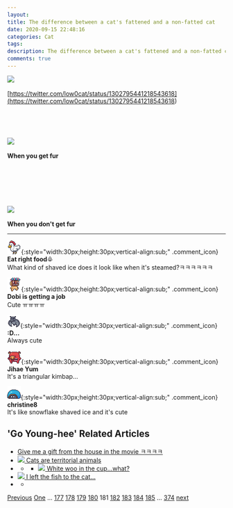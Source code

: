 ```yaml
---
layout: 
title: The difference between a cat's fattened and a non-fatted cat
date: 2020-09-15 22:48:16
categories: Cat
tags: 
description: The difference between a cat's fattened and a non-fatted cat
comments: true
---
```


![](https://blog.kakaocdn.net/dn/ccpJCZ/btqIJbFEPjT/NLVioXbFAoXWERrz1hn6i0/img.png)

[https://twitter.com/low0cat/status/1302795441218543618](<https://twitter.com/low0cat/status/1302795441218543618>)

​

​

![](https://blog.kakaocdn.net/dn/deJFxZ/btqIM8ax0ZJ/uute3kP5IAbjz1UY97Zuhk/img.png)

**When you get fur**

​

​

​

![](https://blog.kakaocdn.net/dn/kGKzp/btqISu4I1OF/rnR36TgviWKVLD0xxHkPwK/img.png)

**When you don't get fur**

* * *

![comment](/assets/character/chicken.png){:style="width:30px;height:30px;vertical-align:sub;" .comment_icon} **Eat right food♧**  
What kind of shaved ice does it look like when it's steamed?ㅋㅋㅋㅋㅋㅋ   
  
![comment](/assets/character/mask.png){:style="width:30px;height:30px;vertical-align:sub;" .comment_icon} **Dobi is getting a job**  
Cute ㅠㅠㅠㅠ   
  
![comment](/assets/character/bat.png){:style="width:30px;height:30px;vertical-align:sub;" .comment_icon} **:D…**  
Always cute   
  
![comment](/assets/character/pig.png){:style="width:30px;height:30px;vertical-align:sub;" .comment_icon} **Jihae Yum**  
It's a triangular kimbap...   
  
![comment](/assets/character/turtle.png){:style="width:30px;height:30px;vertical-align:sub;" .comment_icon} **christine8**  
It's like snowflake shaved ice and it's cute   
  


## **'Go Young-hee'** Related Articles

  * [ Give me a gift from the house in the movie ㅋㅋㅋㅋ ](</entry/%EC%98%81%ED%99%94%EC%97%90-%EB%82%98%EC%98%A4%EB%8A%94-%EC%A7%91-%EC%8B%A4%EC%A0%9C%EB%A1%9C-%EC%84%A0%EB%AC%BC%ED%95%B4%EC%A3%BC%EA%B8%B0-%E3%85%8B%E3%85%8B%E3%85%8B%E3%85%8B?category=926856>)
  * [ ![](//i1.daumcdn.net/thumb/C264x200/?fname=https://blog.kakaocdn.net/dn/7mX7a/btqIM73PXnt/2kxqHC9R9lxkSmyVqqM3Ok/img.png) Cats are territorial animals ](</entry/%EA%B3%A0%EC%96%91%EC%9D%B4%EB%8A%94-%EC%98%81%EC%97%AD%EB%8F%99%EB%AC%BC%EC%9D%B8%EB%8D%B0?category=926856>)
  *   *   * [ ![](//i1.daumcdn.net/thumb/C264x200/?fname=https://blog.kakaocdn.net/dn/zfcqI/btqILLGdfg2/r6korbopZKEaqlDCK8PiVK/img.jpg) White woo in the cup...what? ](</entry/%EC%BB%B5-%EC%86%8D%EC%97%90-%ED%9D%B0-%EC%9A%B0%EB%AD%90%EC%9C%A0?category=926856>)
  * [ ![](//i1.daumcdn.net/thumb/C264x200/?fname=https://blog.kakaocdn.net/dn/ECU20/btqIMWHIZ36/weHOyLRgacCvHi3oerciPK/img.png) I left the fish to the cat... ](</entry/%EA%B3%A0%EC%96%91%EC%9D%B4%EC%97%90%EA%B2%8C-%EC%83%9D%EC%84%A0%EC%9D%84-%EB%A7%A1%EA%B2%BC%EB%8A%94%EB%8D%B0?category=926856>)
  *   * 


[Previous](</entry/고양이는-영역동물인데>) [One](</entry/할머니께-장갑을-선물하는-고양이>) ... [177](</entry/라쿤카페-사장님의-경고jpg>) [178](</entry/영화에-나오는-집-실제로-선물해주기-ㅋㅋㅋㅋ>) [179](</entry/누나들과-운동하는-강아지>) [180](</entry/고양이는-영역동물인데>) 181 [182](</entry/애기들을-보면-안하고-못배기는-행동>) [183](</entry/다양한-표정의-햄찌들>) [184](</entry/컵-속에-흰-우뭐유>) [185](</entry/우리-집-멍멍이-짖을-때마다-방에-들어가게-하거든ㅋㅋㅋ>) ... [374](</entry/안녕하세요>) [next](</entry/애기들을-보면-안하고-못배기는-행동>)
